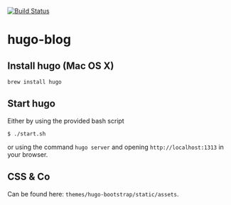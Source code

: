 [![Build Status](https://travis-ci.org/tricky42/hugo-blog.svg?branch=master)](https://travis-ci.org/tricky42/hugo-blog)

# hugo-blog
## Install hugo (Mac OS X)
```
brew install hugo
```

## Start hugo
Either by using the provided bash script 
```
$ ./start.sh
```
or using the command `hugo server` and opening `http://localhost:1313` in your browser. 

## CSS & Co
Can be found here: `themes/hugo-bootstrap/static/assets`.


